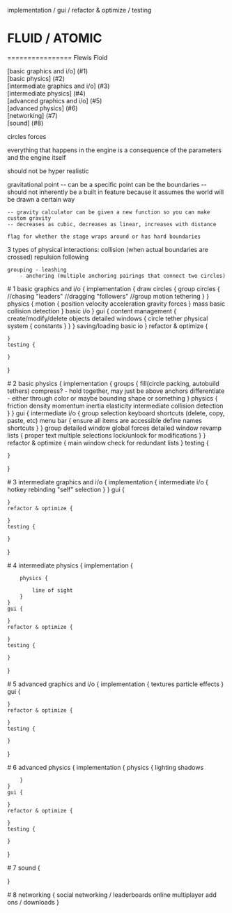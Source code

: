 implementation / gui / refactor & optimize / testing

# FLUID / ATOMIC
================
Flewis
Floid

[basic graphics and i/o] (#1)  
[basic physics] (#2)  
[intermediate graphics and i/o] (#3)  
[intermediate physics] (#4)  
[advanced graphics and i/o] (#5)  
[advanced physics] (#6)  
[networking] (#7)  
[sound] (#8)  

circles
forces

everything that happens in the engine is a consequence of the parameters and the engine itself

should not be hyper realistic

gravitational point -- can be a specific point
	can be the boundaries -- should not inherently be a built in feature because
	it assumes the world will be drawn a certain way

	-- gravity calculator can be given a new function so you can make custom gravity
	-- decreases as cubic, decreases as linear, increases with distance

	flag for whether the stage wraps around or has hard boundaries

3 types of physical interactions:
	collision (when actual boundaries are crossed)
	repulsion
	following

	grouping - leashing
		- anchoring (multiple anchoring pairings that connect two circles)

<div id="1"></div>
# 1 basic graphics and i/o {
	implementation {
		draw circles {
			group circles {
				//chasing "leaders"
				//dragging "followers"
				//group motion
				tethering
			}
		}
		physics {
			motion {
				position
				velocity
				acceleration
				gravity
				forces
			}
			mass
			basic collision detection
		}
		basic i/o
	}
	gui {
		content management {
			create/modify/delete objects
			detailed windows {
				circle
				tether
				physical system {
					constants
				}
			}
		}
		saving/loading
		basic io
	}
	refactor & optimize {

	}
	testing {

	}
}

<div id="2"></div>
# 2 basic physics {
	implementation {
		groups {
			fill(circle packing, autobuild tethers)
			compress? - hold together, may just be above
			anchors
			differentiate - either through color or maybe bounding shape or something
		}
		physics {
			friction
			density
			momentum
			inertia
			elasticity
			intermediate collision detection
		}
	}
	gui {
		intermediate i/o {
			group selection
			keyboard shortcuts (delete, copy, paste, etc)
			menu bar {
				ensure all items are accessible
				define names
				shortcuts
			}
		}
		group detailed window
		global forces detailed window
		revamp lists {
			proper text
			multiple selections
			lock/unlock for modifications
		}
	}
	refactor & optimize {
		main window
		check for redundant lists
	}
	testing {

	}
}

<div id="3"></div>
# 3 intermediate graphics and i/o {
	implementation {
		intermediate i/o {
			hotkey rebinding
			"self" selection
		}
	}
	gui {

	}
	refactor & optimize {

	}
	testing {

	}
}

<div id="4"></div>
# 4 intermediate physics {
	implementation {

		physics {

			line of sight
		}
	}
	gui {

	}
	refactor & optimize {

	}
	testing {

	}
}

<div id="5"></div>
# 5 advanced graphics and i/o {
	implementation {
		textures
		particle effects
	}
	gui {

	}
	refactor & optimize {

	}
	testing {

	}
}

<div id="6"></div>
# 6 advanced physics {
	implementation {
		physics {
			lighting
			shadows

		}
	}
	gui {

	}
	refactor & optimize {

	}
	testing {

	}
}

<div id="7"></div>
# 7 sound {

}

<div id="8"></div>
# 8 networking {
	social networking / leaderboards
	online multiplayer
	add ons / downloads
}
